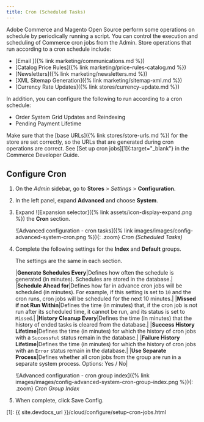 ```yaml
---
title: Cron (Scheduled Tasks)
---
```


Adobe Commerce and Magento Open Source perform some operations on schedule by periodically running a script. You can control the execution and scheduling of Commerce cron jobs from the Admin. Store operations that run according to a cron schedule include:

- [Email ]({% link marketing/communications.md %})
- [Catalog Price Rules]({% link marketing/price-rules-catalog.md %})
- [Newsletters]({% link marketing/newsletters.md %})
- [XML Sitemap Generation]({% link marketing/sitemap-xml.md %})
- [Currency Rate Updates]({% link stores/currency-update.md %})

In addition, you can configure the following to run according to a cron schedule:

- Order System Grid Updates and Reindexing
- Pending Payment Lifetime

Make sure that the [base URLs]({% link stores/store-urls.md %}) for the store are set correctly, so the URLs that are generated during cron operations are correct. See [Set up cron jobs][1]{:target="_blank"} in the Commerce Developer Guide.

## Configure Cron

1. On the _Admin_ sidebar, go to **Stores** > _Settings_ > **Configuration**.

1. In the left panel, expand **Advanced** and choose **System**.

1. Expand ![Expansion selector]({% link assets/icon-display-expand.png %}) the **Cron** section.

    ![Advanced configuration - cron tasks]({% link images/images/config-advanced-system-cron.png %}){: .zoom}
    _Cron (Scheduled Tasks)_

1. Complete the following settings for the **Index** and **Default** groups.

   The settings are the same in each section.

    |**Generate Schedules Every**|Defines how often the schedule is generated (in minutes). Schedules are stored in the database.|
    |**Schedule Ahead for**|Defines how far in advance cron jobs will be scheduled (in minutes). For example, if this setting is set to `10` and the cron runs, cron jobs will be scheduled for the next 10 minutes.|
    |**Missed if not Run Within**|Defines the time (in minutes) that, if the cron job is not run after its scheduled time, it cannot be run, and its status is set to `Missed`.|
    |**History Cleanup Every**|Defines the time (in minutes) that the history of ended tasks is cleared from the database.|
    |**Success History Lifetime**|Defines the time (in minutes) for which the history of cron jobs with a `Successful` status remain in the database.|
    |**Failure History Lifetime**|Defines the time (in minutes) for which the history of cron jobs with an `Error` status remain in the database.|
    |**Use Separate Process**|Defines whether all cron jobs from the group are run in a separate system process. Options: Yes / No|

    ![Advanced configuration - cron group index]({% link images/images/config-advanced-system-cron-group-index.png %}){: .zoom}
    _Cron Group Index_

1. When complete, click <span class="btn">Save Config</span>.

[1]: {{ site.devdocs_url }}/cloud/configure/setup-cron-jobs.html
